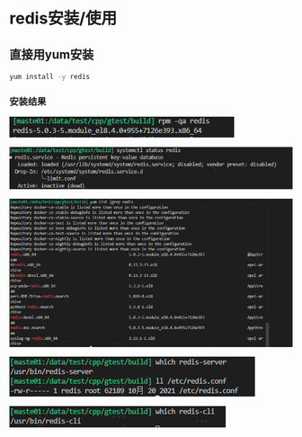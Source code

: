 # redis安装/使用

## 直接用yum安装

```bash
yum install -y redis
```

### 安装结果

![1652408313680](images/1652408313680.png)



![1652408330660](images/1652408330660.png)

![1652408365862](images/1652408365862.png)

![1652408463966](images/1652408463966.png)

![1652408993847](images/1652408993847.png)
